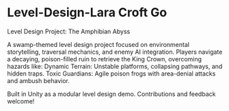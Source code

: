 # Level-Design-Lara Croft Go

Level Design Project: The Amphibian Abyss

A swamp-themed level design project focused on environmental storytelling, traversal mechanics, and enemy AI integration. Players navigate a decaying, poison-filled ruin to retrieve the King Crown, overcoming hazards like:
Dynamic Terrain: Unstable platforms, collapsing pathways, and hidden traps.
Toxic Guardians: Agile poison frogs with area-denial attacks and ambush behavior.

Built in Unity as a modular level design demo. Contributions and feedback welcome!
